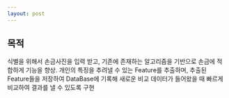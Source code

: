 ```yaml
---
layout: post
---
```


## 목적 

식별을 위해서 손금사진을 입력 받고, 기존에 존재하는 알고리즘을 기반으로 손금에 적합하게 기능을 향상. 개인의 특징을 추려낼 수 있는 Feature를 추출하며, 추출된 Feature들을 저장하여 DataBase에 기록해 새로운 비교 데이터가 들어왔을 때 빠르게 비교하여 결과를 낼 수 있도록 구현
